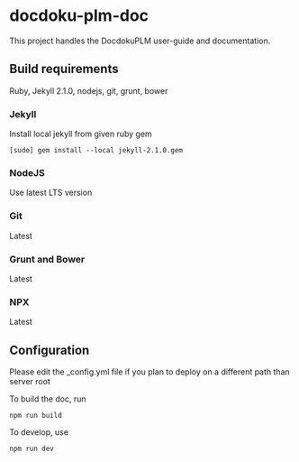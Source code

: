docdoku-plm-doc
===============

This project handles the DocdokuPLM user-guide and documentation.

## Build requirements

Ruby, Jekyll 2.1.0, nodejs, git, grunt, bower

### Jekyll

Install local jekyll from given ruby gem

	[sudo] gem install --local jekyll-2.1.0.gem

### NodeJS

Use latest LTS version

### Git

Latest

### Grunt and Bower

Latest

### NPX

Latest


## Configuration

Please edit the \_config.yml file if you plan to deploy on a different path than server root

To build the doc, run 

	npm run build

To develop, use
	
	npm run dev
